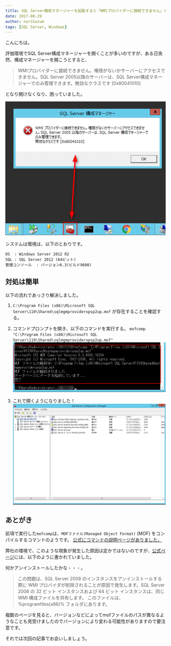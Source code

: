 ```yaml
---
title: SQL Server構成マネージャーを起動すると「WMIプロバイダーに接続できません」となる件
date: 2017-08-29
author: norikazum
tags: [SQL Server, Windows]
---
```


こんにちは。

評価環境でSQL Server構成マネージャーを開くことが多いのですが、ある日突然、構成マネージャーを開こうとすると、

>WMIプロバイダーに接続できません。権限がないかサーバーにアクセスできません。SQL Server 2005以降のサーバーは、SQL Server構成マネージャーでのみ管理できます。無効なクラスです [0x80041010]

となり開けなくなり、困っていました。

![](images/fix-sql-management-console-cant-open-1.png)

システムは環境は、以下のとおりです。

```
OS  : Windows Server 2012 R2
SQL : SQL Server 2012 (64ビット)
管理コンソール  : バージョン6.3(ビルド9600)
```

## 対処は簡単

以下の流れであっさり解決しました。

1. `C:\Program Files (x86)\Microsoft SQL Server\110\Shared\sqlmgmproviderxpsp2up.mof` が存在することを確認する。

1. コマンドプロンプトを開き、以下のコマンドを実行する。
`mofcomp "C:\Program Files (x86)\Microsoft SQL Server\110\Shared\sqlmgmproviderxpsp2up.mof"`
![](images/fix-sql-management-console-cant-open-2.png)

1. これで開くようになりました！
![](images/fix-sql-management-console-cant-open-3.png)

## あとがき
前項で実行した`mofcomp`は、`MOFファイル(Managed Object Format)` (MOF) をコンパイルするコマンドのようです。
[公式にコマンドの説明ページがありました。](https://msdn.microsoft.com/ja-jp/library/aa392389(v=vs.85).aspx)

弊社の環境で、このような現象が発生した原因は定かではないのですが、[公式ページ](https://support.microsoft.com/ja-jp/help/956013/error-message-when-you-open-sql-server-configuration-manager-in-sql-se)には、以下のように書かれていました。

何かアンインストールしたかな・・・。

>この問題は、SQL Server 2008 のインスタンスをアンインストールする際に WMI プロバイダが削除されることが原因で発生します。SQL Server 2008 の 32 ビット インスタンスおよび 64 ビット インスタンスは、同じ WMI 構成ファイルを共有します。 このファイルは、%programfiles(x86)% フォルダにあります。

複数のページを見ると、バージョンなどによってmofファイルのパスが異なるようなことも見受けましたのでバージョンにより変わる可能性がありますので要注意です。

それでは次回の記事でお会いしましょう。